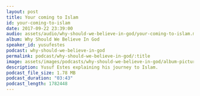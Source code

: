 ```yaml
---
layout: post
title: Your coming to Islam
id: your-coming-to-islam
date: 2017-09-22 23:39:00
audio: assets/audio/why-should-we-believe-in-god/your-coming-to-islam.mp3
album: Why Should We Believe In God
speaker_id: yusufestes
podcast: why-should-we-believe-in-god
permalink: podcast/why-should-we-believe-in-god/:title
image: assets/images/podcasts/why-should-we-believe-in-god/album-picture-small.jpg
description: Yusuf Estes explaining his journey to Islam.
podcast_file_size: 1.78 MB
podcast_duration: "03:43"
podcast_length: 1782448
---
```

